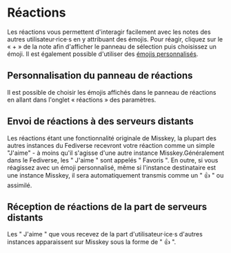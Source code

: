 # Réactions
Les réactions vous permettent d'interagir facilement avec les notes des autres utilisateur·rice·s en y attribuant des émojis. Pour réagir, cliquez sur le « + » de la note afin d'afficher le panneau de sélection puis choisissez un émoji. Il est également possible d'utiliser des [émojis personnalisés](./custom-emoji).

## Personnalisation du panneau de réactions
Il est possible de choisir les émojis affichés dans le panneau de réactions en allant dans l'onglet « réactions » des paramètres.

## Envoi de réactions à des serveurs distants
Les réactions étant une fonctionnalité originale de Misskey, la plupart des autres instances du Fediverse recevront votre réaction comme un simple "J'aime" - à moins qu'il s'agisse d'une autre instance Misskey.Généralement dans le Fediverse, les " J'aime " sont appelés " Favoris ". En outre, si vous réagissez avec un émoji personnalisé, même si l'instance destinataire est une instance Misskey, il sera automatiquement transmis comme un " 👍 " ou assimilé.

## Réception de réactions de la part de serveurs distants
Les " J'aime " que vous recevez de la part d'utilisateur·ice·s d'autres instances apparaissent sur Misskey sous la forme de " 👍 ".
